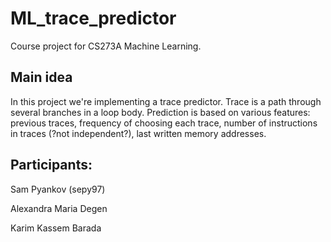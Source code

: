 # ML_trace_predictor
Course project for CS273A Machine Learning.

## Main idea
In this project we're implementing a trace predictor. Trace is a path through several branches in a loop body. 
Prediction is based on various features: previous traces, frequency of choosing each trace, number of instructions in traces (?not independent?), last written memory addresses.

## Participants:
Sam Pyankov (sepy97)

Alexandra Maria Degen

Karim Kassem Barada 
